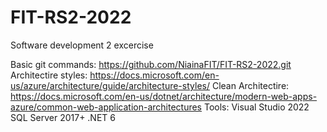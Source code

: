 # FIT-RS2-2022

Software development 2 excercise

Basic git commands: https://github.com/NiainaFIT/FIT-RS2-2022.git
Architectire styles: https://docs.microsoft.com/en-us/azure/architecture/guide/architecture-styles/
Clean Architectire: https://docs.microsoft.com/en-us/dotnet/architecture/modern-web-apps-azure/common-web-application-architectures
Tools:
Visual Studio 2022
SQL Server 2017+
.NET 6


